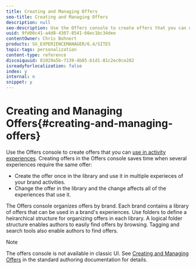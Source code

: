 ```yaml
---
title: Creating and Managing Offers
seo-title: Creating and Managing Offers
description: null
seo-description: Use the Offers console to create offers that you can use in activity experiences. Creating offers in the Offers console saves time when several experiences require the same offer.
uuid: 9fd00c41-a4d8-4307-8541-66ec1bc34dee
contentOwner: Chris Bohnert
products: SG_EXPERIENCEMANAGER/6.4/SITES
topic-tags: personalization
content-type: reference
discoiquuid: 81029a5b-7139-4b85-b1d1-81c2ec0ce282
isreadyforlocalization: false
index: y
internal: n
snippet: y
---
```


# Creating and Managing Offers{#creating-and-managing-offers}

Use the Offers console to create offers that you can [use in activity experiences](../../classic-ui-authoring/using/classic-personalization-content-targeting-touch.md). Creating offers in the Offers console saves time when several experiences require the same offer:

* Create the offer once in the library and use it in multiple experieces of your brand activities. 
* Change the offer in the library and the change affects all of the experiences that use it.

The Offers console organizes offers by brand. Each brand contains a library of offers that can be used in a brand's experiences. Use folders to define a heirarchical structure for organizing offers in each library. A logical folder structure enables authors to easily find offers by browsing. Tagging and search tools also enable authors to find offers.

>[!NOTE]
>
>The offers console is not available in classic UI. See [Creating and Managing Offers](../../authoring/using/offerlib.md) in the standard authoring documentation for details.

